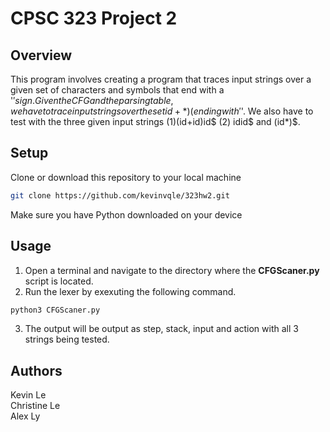 # CPSC 323 Project 2 

## Overview
This program involves creating a program that traces input strings over a given set of characters and symbols that end with a '$' sign. Given the CFG and the parsing table, we have to trace input strings over the set {id+*)(} ending with '$'. We also have to test with the three given input strings (1)(id+id)id$ (2) idid$ and (id*)$.

## Setup
Clone or download this repository to your local machine
```bash
git clone https://github.com/kevinvqle/323hw2.git
```
Make sure you have Python downloaded on your device

## Usage
1. Open a terminal and navigate to the directory where the **CFGScaner.py** script is located.
2. Run the lexer by exexuting the following command. 
```bash
python3 CFGScaner.py
```
3. The output will be output as step, stack, input and action with all 3 strings being tested.

## Authors
Kevin Le
<br>
Christine Le
<br>
Alex Ly
